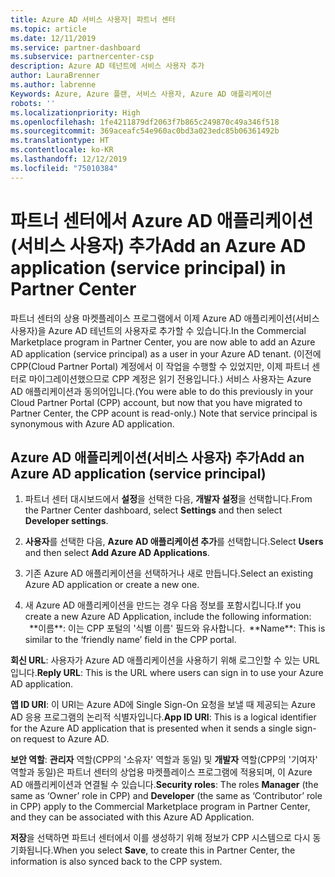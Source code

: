 ```yaml
---
title: Azure AD 서비스 사용자| 파트너 센터
ms.topic: article
ms.date: 12/11/2019
ms.service: partner-dashboard
ms.subservice: partnercenter-csp
description: Azure AD 테넌트에 서비스 사용자 추가
author: LauraBrenner
ms.author: labrenne
Keywords: Azure, Azure 플랜, 서비스 사용자, Azure AD 애플리케이션
robots: ''
ms.localizationpriority: High
ms.openlocfilehash: 1fe4211879df2063f7b865c249870c49a346f518
ms.sourcegitcommit: 369aceafc54e960ac0bd3a023edc85b06361492b
ms.translationtype: HT
ms.contentlocale: ko-KR
ms.lasthandoff: 12/12/2019
ms.locfileid: "75010384"
---
```

# <a name="add-an-azure-ad-application-service-principal-in-partner-center"></a><span data-ttu-id="2b5a6-104">파트너 센터에서 Azure AD 애플리케이션(서비스 사용자) 추가</span><span class="sxs-lookup"><span data-stu-id="2b5a6-104">Add an Azure AD application (service principal) in Partner Center</span></span>

<span data-ttu-id="2b5a6-105">파트너 센터의 상용 마켓플레이스 프로그램에서 이제 Azure AD 애플리케이션(서비스 사용자)을 Azure AD 테넌트의 사용자로 추가할 수 있습니다.</span><span class="sxs-lookup"><span data-stu-id="2b5a6-105">In the Commercial Marketplace program in Partner Center, you are now able to add an Azure AD application (service principal) as a user in your Azure AD tenant.</span></span> <span data-ttu-id="2b5a6-106">(이전에 CPP(Cloud Partner Portal) 계정에서 이 작업을 수행할 수 있었지만, 이제 파트너 센터로 마이그레이션했으므로 CPP 계정은 읽기 전용입니다.) 서비스 사용자는 Azure AD 애플리케이션과 동의어입니다.</span><span class="sxs-lookup"><span data-stu-id="2b5a6-106">(You were able to do this previously in your Cloud Partner Portal (CPP) account, but now that you have migrated to Partner Center, the CPP acount is read-only.) Note that service principal is synonymous with Azure AD application.</span></span>

## <a name="add-an-azure-ad-application-service-principal"></a><span data-ttu-id="2b5a6-107">Azure AD 애플리케이션(서비스 사용자) 추가</span><span class="sxs-lookup"><span data-stu-id="2b5a6-107">Add an Azure AD application (service principal)</span></span>

1. <span data-ttu-id="2b5a6-108">파트너 센터 대시보드에서 **설정**을 선택한 다음, **개발자 설정**을 선택합니다.</span><span class="sxs-lookup"><span data-stu-id="2b5a6-108">From the Partner Center dashboard, select **Settings** and then select **Developer settings**.</span></span>

2. <span data-ttu-id="2b5a6-109">**사용자**를 선택한 다음, **Azure AD 애플리케이션 추가**를 선택합니다.</span><span class="sxs-lookup"><span data-stu-id="2b5a6-109">Select **Users** and then select **Add Azure AD Applications**.</span></span>

3. <span data-ttu-id="2b5a6-110">기존 Azure AD 애플리케이션을 선택하거나 새로 만듭니다.</span><span class="sxs-lookup"><span data-stu-id="2b5a6-110">Select an existing Azure AD application or create a new one.</span></span>

4. <span data-ttu-id="2b5a6-111">새 Azure AD 애플리케이션을 만드는 경우 다음 정보를 포함시킵니다.</span><span class="sxs-lookup"><span data-stu-id="2b5a6-111">If you create a new Azure AD Application, include the following information:</span></span>  
<span data-ttu-id="2b5a6-112">  
**이름\*\*: 이는 CPP 포털의 '식별 이름' 필드와 유사합니다.</span><span class="sxs-lookup"><span data-stu-id="2b5a6-112">  
\*\*Name\*\*: This is similar to the ‘friendly name’ field in the CPP portal.</span></span>

<span data-ttu-id="2b5a6-113">**회신 URL**: 사용자가 Azure AD 애플리케이션을 사용하기 위해 로그인할 수 있는 URL입니다.</span><span class="sxs-lookup"><span data-stu-id="2b5a6-113">**Reply URL**: This is the URL where users can sign in to use your Azure AD application.</span></span> 

<span data-ttu-id="2b5a6-114">**앱 ID URI**: 이 URI는 Azure AD에 Single Sign-On 요청을 보낼 때 제공되는 Azure AD 응용 프로그램의 논리적 식별자입니다.</span><span class="sxs-lookup"><span data-stu-id="2b5a6-114">**App ID URI**: This is a logical identifier for the Azure AD application that is presented when it sends a single sign-on request to Azure AD.</span></span> 

<span data-ttu-id="2b5a6-115">**보안 역할**: **관리자** 역할(CPP의 '소유자' 역할과 동일) 및 **개발자** 역할(CPP의 '기여자' 역할과 동일)은 파트너 센터의 상업용 마켓플레이스 프로그램에 적용되며, 이 Azure AD 애플리케이션과 연결될 수 있습니다.</span><span class="sxs-lookup"><span data-stu-id="2b5a6-115">**Security roles**: The roles **Manager** (the same as  ‘Owner’ role in CPP) and **Developer** (the same as ‘Contributor’ role in CPP) apply to the Commercial Marketplace program in Partner Center, and they can be associated with this Azure AD Application.</span></span>  

<span data-ttu-id="2b5a6-116">**저장**을 선택하면 파트너 센터에서 이를 생성하기 위해 정보가 CPP 시스템으로 다시 동기화됩니다.</span><span class="sxs-lookup"><span data-stu-id="2b5a6-116">When you select **Save**,  to create this in Partner Center, the information is also synced back to the CPP system.</span></span>  

